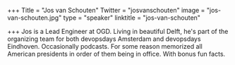 +++
Title = "Jos van Schouten"
Twitter = "josvanschouten"
image = "jos-van-schouten.jpg"
type = "speaker"
linktitle = "jos-van-schouten"

+++
Jos is a Lead Engineer at OGD. Living in beautiful Delft, he's part of the organizing team for both devopsdays Amsterdam and devopsdays Eindhoven. Occasionally podcasts. For some reason memorized all American presidents in order of them being in office. With bonus fun facts.
